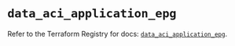 # `data_aci_application_epg`

Refer to the Terraform Registry for docs: [`data_aci_application_epg`](https://registry.terraform.io/providers/ciscodevnet/aci/2.17.0/docs/data-sources/application_epg).
